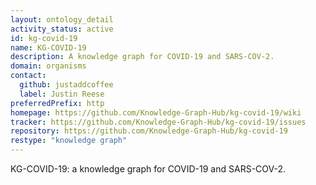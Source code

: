 ```yaml
---
layout: ontology_detail
activity_status: active
id: kg-covid-19
name: KG-COVID-19
description: A knowledge graph for COVID-19 and SARS-COV-2.
domain: organisms
contact:
  github: justaddcoffee
  label: Justin Reese
preferredPrefix: http
homepage: https://github.com/Knowledge-Graph-Hub/kg-covid-19/wiki
tracker: https://github.com/Knowledge-Graph-Hub/kg-covid-19/issues
repository: https://github.com/Knowledge-Graph-Hub/kg-covid-19
restype: "knowledge graph"
---
```


KG-COVID-19: a knowledge graph for COVID-19 and SARS-COV-2.
